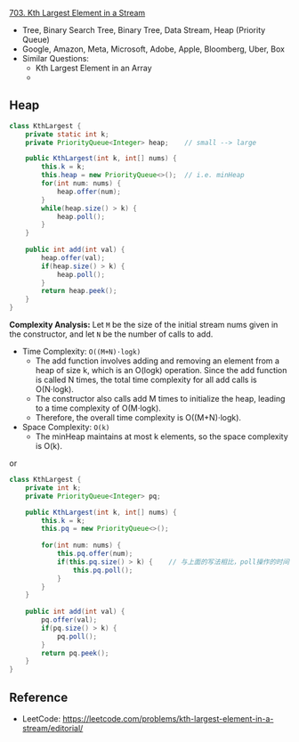 [703. Kth Largest Element in a Stream](https://leetcode.com/problems/kth-largest-element-in-a-stream/description/)

* Tree, Binary Search Tree, Binary Tree, Data Stream, Heap (Priority Queue)
* Google, Amazon, Meta, Microsoft, Adobe, Apple, Bloomberg, Uber, Box
* Similar Questions:
  * Kth Largest Element in an Array
  * 

## Heap
```Java
class KthLargest {
    private static int k;
    private PriorityQueue<Integer> heap;    // small --> large

    public KthLargest(int k, int[] nums) {
        this.k = k;
        this.heap = new PriorityQueue<>();  // i.e. minHeap
        for(int num: nums) {
            heap.offer(num);
        }
        while(heap.size() > k) {
            heap.poll();
        }
    }
    
    public int add(int val) {
        heap.offer(val);
        if(heap.size() > k) {
            heap.poll();
        }
        return heap.peek();
    }
}
```
**Complexity Analysis:**
Let `M` be the size of the initial stream nums given in the constructor, and let `N` be the number of calls to add.
* Time Complexity: `O((M+N)⋅logk)`
    * The add function involves adding and removing an element from a heap of size k, which is an O(logk) operation. Since the add function is called N times, the total time complexity for all add calls is O(N⋅logk).
    * The constructor also calls add M times to initialize the heap, leading to a time complexity of O(M⋅logk).
    * Therefore, the overall time complexity is O((M+N)⋅logk).
* Space Complexity: `O(k)`
    * The minHeap maintains at most k elements, so the space complexity is O(k).

or
```java
class KthLargest {
    private int k;
    private PriorityQueue<Integer> pq;

    public KthLargest(int k, int[] nums) {
        this.k = k;
        this.pq = new PriorityQueue<>();
        
        for(int num: nums) {
            this.pq.offer(num);
            if(this.pq.size() > k) {    // 与上面的写法相比，poll操作的时间复杂度更小
                this.pq.poll();
            }
        }
    }
    
    public int add(int val) {
        pq.offer(val);
        if(pq.size() > k) {
            pq.poll();
        }
        return pq.peek();
    }
}
```

## Reference
* LeetCode: https://leetcode.com/problems/kth-largest-element-in-a-stream/editorial/
